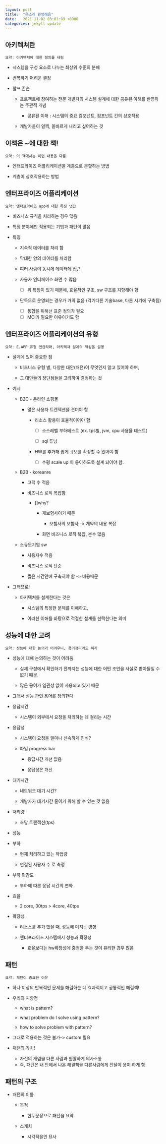 ```yaml
---
layout: post
title:  "은소리 환영해욤"
date:   2021-11-02 03:01:09 +0900
categories: jekyll update
---
```




## 아키텍쳐란

    요약: 아키텍쳐에 대한 정의를 내림

-   시스템을 구성 요소로 나누는 최상위 수준의 분해
-   번복하기 어려운 결정
    
-   랄프 존슨
	-   프로젝트에 참여하는 전문 개발자의 시스템 설계에 대한 공유된 이해를 반영하는 주관적 개념
    

		-   공유된 이해 : 시스템의 중요 컴포넌트, 컴포넌트 간의 상호작용
    

	-   개발자들이 일찍, 올바르게 내리고 싶어하는 것

## 이책은 ~에 대한 책!

    요약: 이 책에서는 이런 내용을 다름
-   엔터프라이즈 어플리케이션을 계층으로 분할하는 방법
    
-   계층이 상호작용하는 방법

## 엔터프라이즈 어플리케이션

    요약: 엔터프라이즈 app에 대한 특징 언급

 -   비즈니스 규칙을 처리하는 경우 많음
    
 -   특정 분야에만 적용되는 기법과 패턴이 많음
    
 -   특징
		-   지속적 데이터를 처리 함
		    
		-   막대한 양의 데이터를 처리함
		    
		-   여러 사람이 동시에 데이터에 접근
		    
		-   사용자 인터페이스 화면 수 많음
			 - [ ] 위 특징이 있기 때문에, 효율적인 구조, sw 구조를 지향해야 함
		- 단독으로 운영되는 경우가 거의 없음 (각기다른 기술base, 다른 시기에 구축됨)
			 - [ ] 통합을 위해선 표준 정의가 필요 
			 - [ ] MCI가 필요한 이유이기도 함

## 엔터프라이즈 어플리케이션의 유형

    요약: E.APP 유형 언급하며, 아키텍쳐 설계의 핵심을 설명

-   설계에 있어 중요한 점
    

	-   비즈니스 유형 별, 다양한 대안(패턴)이 무엇인지 알고 있어야 하며,
	    
	-   그 대안들의 장단점들을 고려하여 결정하는 것

-   예시
    

	-   B2C - 온라인 쇼핑몰
    

		-   많은 사용자 트렌젝션을 견뎌야 함
    

			-   리소스 활용이 효율적이어야 함
    

				 - [ ] 소스레벨 부하테스트 (ex. tps별, jvm, cpu 사용율 테스트)

    

				 - [ ] sql 튜닝

    

			-   HW를 추가해 쉽게 규모를 확장할 수 있어야 함
    

				 - [ ] 수평 scale up 이 용이하도록 설계 되어야 함.

    

	-   B2B - koreanre  
    

		-   고객 수 적음
    
		-   비즈니스 로직 복잡함
    

			-   []why?
    

				-   재보험사이기 때문
    

					-   보험사의 보험사 -> 계약의 내용 복잡
    

				-   화면 비즈니스 로직 복잡, 본수 많음
    

	-   소규모기업 sw  
	    

		-   사용자수 적음
		    
		-   비즈니스 로직 단순
		    
		-   짧은 시간안에 구축히야 함 -> 비용때문

-   그러므로!
    

	-   아키텍쳐를 설계한다는 것은
    

		-   시스템의 특정한 문제를 이해하고,
    
		-   이러한 이해를 바탕으로 적절한 설계를 선택한다는 의미

  

## 성능에 대한 고려

    요약: 성능에 대한 논의가 어려우니, 용어정리라도 하자
-   성능에 대해 논의하는 것이 어려움

	-   실제 구성에서 확인하기 전까지는 성능에 대한 어떤 조언을 사실로 받아들일 수 없기 떄문.
	    
	-   많은 용어가 일관성 없이 사용되고 있기 때문

-   그래서 성능 관련 용어를 정의한다
    
-   응답시간
	-   시스템이 외부에서 요청을 처리하는 데 걸리는 시간 

-   응답성
	-   시스템이 요청을 얼마나 신속하게 인식?
	    
	-   파일 progress bar
		-   응답시간 개선 없음
    
		-   응답성은 개선

- 대기시간
	-    네트워크 대기 시간?
	    
	-   개발자가 대기시간 줄이기 위해 할 수 있는 것 없음

-   처리량
    

	-   초당 트랜잭션(tps)
    

-   성능
   
    

-   부하
    

	-   현재 처리하고 있는 작업량
	    
	-   연결된 사용자 수 로 측정
    

-   부하 민감도
    

	-   부하에 따른 응답 시간의 변화
    

-   효율
    

	-   2 core, 30tps > 4core, 40tps

-   확장성
    

	-   리소스를 추가 했을 때, 성능에 미치는 영향
	    
	-   엔터프라이즈 시스템에서 성능과 확장성
    

		-   효율보다는 hw확장성에 중점을 두는 것이 유리한 경우 많음

## 패턴

    요약: 패턴이 중요한 이유

-   하나 이상의 반복적인 문제를 해결하는 데 효과적이고 공통적인 해결책!
    
-   우리의 지향점
    

	-   what is pattern?
	    
	-   what problem do I solve using pattern?
	    
	-   how to solve problem with pattern?
    

-   그대로 적용하는 것은 불가-> custom 필요
    
-   패턴의 가치!
    

	-   자신의 개념을 다른 사람과 원활하게 의사소통
	- 즉, 패턴은 내 안에서 나온 해결책을 다른사람에게 전달이 용이 하게 함

## 패턴의 구조
-   패턴의 이름
    
	-   목적
    

		-   한두문장으로 패턴을 요약
    

	-   스케치
    

		-   시각적을인 묘사
